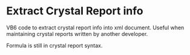 # Extract Crystal Report info
VB6 code to extract crystal report info into xml document.  Useful when maintaining crystal reports written by another developer.

Formula is still in crystal report syntax.
